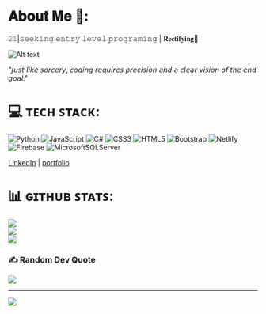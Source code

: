# 𝐀𝐛𝐨𝐮𝐭 𝐌𝐞 🐉:

𝟸𝟷|𝚜𝚎𝚎𝚔𝚒𝚗𝚐 𝚎𝚗𝚝𝚛𝚢 𝚕𝚎𝚟𝚎𝚕 𝚙𝚛𝚘𝚐𝚛𝚊𝚖𝚒𝚗𝚐 | 𝐑𝐞𝐜𝐭𝐢𝐟𝐲𝐢𝐧𝐠🌌 <br>

![Alt text](https://64.media.tumblr.com/9b6cf6e932848418d96204170008b6b6/13ef9ecd4c994832-28/s540x810/36c7f068d7f60bf575950c600fee8e0d0c3a4364.gif)






"𝘑𝘶𝘴𝘵 𝘭𝘪𝘬𝘦 𝘴𝘰𝘳𝘤𝘦𝘳𝘺, 𝘤𝘰𝘥𝘪𝘯𝘨 𝘳𝘦𝘲𝘶𝘪𝘳𝘦𝘴 𝘱𝘳𝘦𝘤𝘪𝘴𝘪𝘰𝘯 𝘢𝘯𝘥 𝘢 𝘤𝘭𝘦𝘢𝘳 𝘷𝘪𝘴𝘪𝘰𝘯 𝘰𝘧 𝘵𝘩𝘦 𝘦𝘯𝘥 𝘨𝘰𝘢𝘭." <br>


# 💻 ᴛᴇᴄʜ ꜱᴛᴀᴄᴋ:
![Python](https://img.shields.io/badge/python-3670A0?style=for-the-badge&logo=python&logoColor=ffdd54) ![JavaScript](https://img.shields.io/badge/javascript-%23323330.svg?style=for-the-badge&logo=javascript&logoColor=%23F7DF1E) ![C#](https://img.shields.io/badge/c%23-%23239120.svg?style=for-the-badge&logo=csharp&logoColor=white) ![CSS3](https://img.shields.io/badge/css3-%231572B6.svg?style=for-the-badge&logo=css3&logoColor=white) ![HTML5](https://img.shields.io/badge/html5-%23E34F26.svg?style=for-the-badge&logo=html5&logoColor=white) ![Bootstrap](https://img.shields.io/badge/bootstrap-%238511FA.svg?style=for-the-badge&logo=bootstrap&logoColor=white) ![Netlify](https://img.shields.io/badge/netlify-%23000000.svg?style=for-the-badge&logo=netlify&logoColor=#00C7B7) ![Firebase](https://img.shields.io/badge/firebase-%23039BE5.svg?style=for-the-badge&logo=firebase) ![MicrosoftSQLServer](https://img.shields.io/badge/Microsoft%20SQL%20Server-CC2927?style=for-the-badge&logo=microsoft%20sql%20server&logoColor=white)

[LinkedIn](https://www.linkedin.com/in/abishak-punnyakumar-a66296220/) |  [portfolio](https://alwaysthatmonkeys.netlify.app/)

# 📊 ɢɪᴛʜᴜʙ ꜱᴛᴀᴛꜱ:
![](https://github-readme-stats.vercel.app/api?username=solidsman&theme=dark&hide_border=false&include_all_commits=true&count_private=false)<br/>
![](https://github-readme-streak-stats.herokuapp.com/?user=solidsman&theme=dark&hide_border=false)<br/>
![](https://github-readme-stats.vercel.app/api/top-langs/?username=solidsman&theme=dark&hide_border=false&include_all_commits=true&count_private=false&layout=compact)









### ✍️ Random Dev Quote
![](https://quotes-github-readme.vercel.app/api?type=vetical&theme=dark)

---
[![](https://visitcount.itsvg.in/api?id=solidsman&icon=1&color=4)](https://visitcount.itsvg.in)

<!-- Proudly created with GPRM ( https://gprm.itsvg.in ) -->

